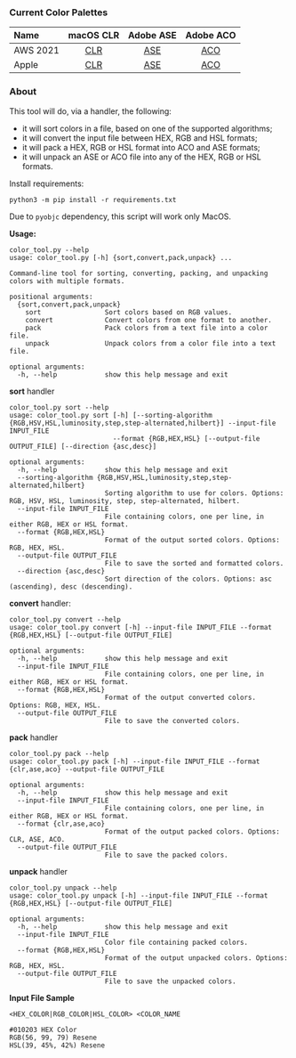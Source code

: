 ### Current Color Palettes

| Name | macOS CLR | Adobe ASE | Adobe ACO |
| :--- | :---: | :---: | :---: |
| AWS 2021 | [CLR](CLR/AWS%202021.clr?raw=1) | [ASE](ASE/AWS%202021.ase?raw=1) | [ACO](ACO/AWS%202021.aco?raw=1) |
| Apple | [CLR](CLR/Apple.clr?raw=1) | [ASE](ASE/Apple.ase?raw=1) | [ACO](ACO/Apple.aco?raw=1) |

### About

This tool will do, via a handler, the following:
- it will sort colors in a file, based on one of the supported algorithms;
- it will convert the input file between HEX, RGB and HSL formats;
- it will pack a HEX, RGB or HSL format into ACO and ASE formats;
- it will unpack an ASE or ACO file into any of the HEX, RGB or HSL formats.

Install requirements:

```
python3 -m pip install -r requirements.txt
```

Due to `pyobjc` dependency, this script will work only MacOS.

**Usage:**

```
color_tool.py --help
usage: color_tool.py [-h] {sort,convert,pack,unpack} ...

Command-line tool for sorting, converting, packing, and unpacking colors with multiple formats.

positional arguments:
  {sort,convert,pack,unpack}
    sort                Sort colors based on RGB values.
    convert             Convert colors from one format to another.
    pack                Pack colors from a text file into a color file.
    unpack              Unpack colors from a color file into a text file.

optional arguments:
  -h, --help            show this help message and exit
```

**sort** handler

```
color_tool.py sort --help
usage: color_tool.py sort [-h] [--sorting-algorithm {RGB,HSV,HSL,luminosity,step,step-alternated,hilbert}] --input-file INPUT_FILE
                          --format {RGB,HEX,HSL} [--output-file OUTPUT_FILE] [--direction {asc,desc}]

optional arguments:
  -h, --help            show this help message and exit
  --sorting-algorithm {RGB,HSV,HSL,luminosity,step,step-alternated,hilbert}
                        Sorting algorithm to use for colors. Options: RGB, HSV, HSL, luminosity, step, step-alternated, hilbert.
  --input-file INPUT_FILE
                        File containing colors, one per line, in either RGB, HEX or HSL format.
  --format {RGB,HEX,HSL}
                        Format of the output sorted colors. Options: RGB, HEX, HSL.
  --output-file OUTPUT_FILE
                        File to save the sorted and formatted colors.
  --direction {asc,desc}
                        Sort direction of the colors. Options: asc (ascending), desc (descending).
```

**convert** handler:

```
color_tool.py convert --help
usage: color_tool.py convert [-h] --input-file INPUT_FILE --format {RGB,HEX,HSL} [--output-file OUTPUT_FILE]

optional arguments:
  -h, --help            show this help message and exit
  --input-file INPUT_FILE
                        File containing colors, one per line, in either RGB, HEX or HSL format.
  --format {RGB,HEX,HSL}
                        Format of the output converted colors. Options: RGB, HEX, HSL.
  --output-file OUTPUT_FILE
                        File to save the converted colors.
```

**pack** handler

```
color_tool.py pack --help
usage: color_tool.py pack [-h] --input-file INPUT_FILE --format {clr,ase,aco} --output-file OUTPUT_FILE

optional arguments:
  -h, --help            show this help message and exit
  --input-file INPUT_FILE
                        File containing colors, one per line, in either RGB, HEX or HSL format.
  --format {clr,ase,aco}
                        Format of the output packed colors. Options: CLR, ASE, ACO.
  --output-file OUTPUT_FILE
                        File to save the packed colors.
```

**unpack** handler

```
color_tool.py unpack --help
usage: color_tool.py unpack [-h] --input-file INPUT_FILE --format {RGB,HEX,HSL} [--output-file OUTPUT_FILE]

optional arguments:
  -h, --help            show this help message and exit
  --input-file INPUT_FILE
                        Color file containing packed colors.
  --format {RGB,HEX,HSL}
                        Format of the output unpacked colors. Options: RGB, HEX, HSL.
  --output-file OUTPUT_FILE
                        File to save the unpacked colors.
```

**Input File Sample**

```
<HEX_COLOR|RGB_COLOR|HSL_COLOR> <COLOR_NAME
```

```
#010203 HEX Color
RGB(56, 99, 79) Resene
HSL(39, 45%, 42%) Resene
```